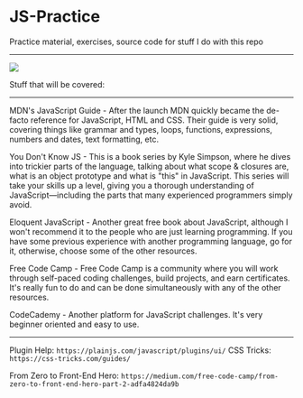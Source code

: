 # JS-Practice
Practice material, exercises, source code for stuff I do with this repo

***

<img src="https://cdn-media-1.freecodecamp.org/images/1*H-25KB7EbSHjv70HXrdl6w.png"></img>

Stuff that will be covered:

***

MDN's JavaScript Guide - After the launch MDN quickly became the de-facto reference for JavaScript, HTML and CSS. Their guide is very solid, covering things like grammar and types, loops, functions, expressions, numbers and dates, text formatting, etc.

You Don't Know JS - This is a book series by Kyle Simpson, where he dives into trickier parts of the language, talking about what scope & closures are, what is an object prototype and what is "this" in JavaScript. This series will take your skills up a level, giving you a thorough understanding of JavaScript—including the parts that many experienced programmers simply avoid.

Eloquent JavaScript - Another great free book about JavaScript, although I won't recommend it to the people who are just learning programming. If you have some previous experience with another programming language, go for it, otherwise, choose some of the other resources.

Free Code Camp - Free Code Camp is a community where you will work through self-paced coding challenges, build projects, and earn certificates. It's really fun to do and can be done simultaneously with any of the other resources.

CodeCademy - Another platform for JavaScript challenges. It's very beginner oriented and easy to use.

- - -

Plugin Help: `https://plainjs.com/javascript/plugins/ui/`
CSS Tricks: `https://css-tricks.com/guides/`

From Zero to Front-End Hero: `https://medium.com/free-code-camp/from-zero-to-front-end-hero-part-2-adfa4824da9b`

